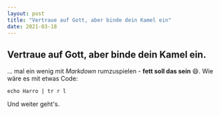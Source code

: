 ```yaml
---
layout: post
title: "Vertraue auf Gott, aber binde dein Kamel ein"
date: 2021-03-18
---
```


## Vertraue auf Gott, aber binde dein Kamel ein.

... mal ein wenig mit *Markdown* rumzuspielen - **fett soll das sein** :smile:. Wie wäre es mit etwas Code:

    echo Harro | tr r l

Und weiter geht's.
